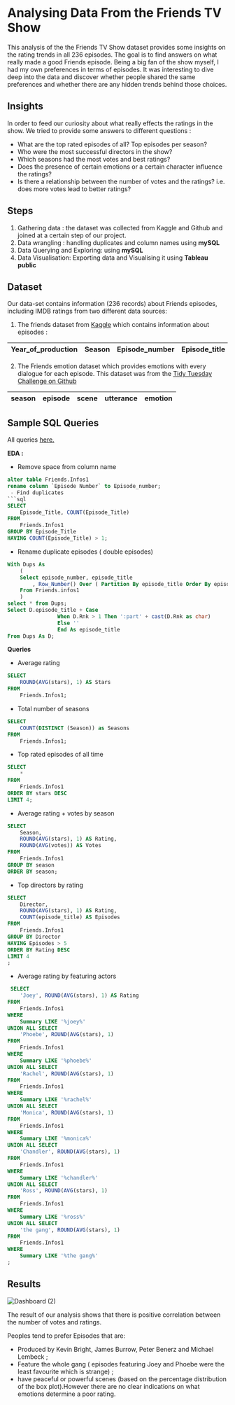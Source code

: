 # Analysing Data From the Friends TV Show      

This analysis of the the Friends TV Show dataset provides some insights on the rating trends in all 236 episodes. The goal is to find answers on what really made a good Friends episode. Being a big fan of the show myself, I had my own preferences in terms of episodes. It was interesting to dive deep into the data and discover whether people shared the same preferences and whether there are any hidden trends behind those choices.

## Insights 

 In order to feed our curiosity about what really effects the ratings in the show. We tried to provide some answers to different questions : 
 - What are the top rated episodes of all? Top episodes per season?   
 - Who were the most successful directors in the show?  
 - Which seasons had the most votes and best ratings?
 - Does the presence of certain emotions or a certain character influence the ratings? 
 - Is there a relationship between the number of votes and the ratings? i.e. does more votes lead to better ratings? 

## Steps

 1. Gathering data : the dataset was collected from Kaggle and Github and joined at a certain step of our project. 
 2. Data wrangling : handling duplicates  and column names using **mySQL** 
 3.  Data Querying and Exploring: using **mySQL** 
 4.  Data Visualisation: Exporting data and Visualising it using **Tableau public**  
## Dataset 
Our data-set contains information  (236 records) about Friends episodes, including IMDB ratings from two different data sources: 

 1. The friends dataset from [Kaggle](https://www.kaggle.com/datasets/rezaghari/friends-series-dataset?select=friends_episodes_v3.csv) which contains information about episodes : 

| Year_of_production | Season  | Episode_number | Episode_title | Duration | Summary | Director | Stars | Votes | 
|--|--|--|--|--|--|--|--|--|

 2. The Friends emotion dataset which provides emotions with every dialogue for each episode. This dataset was from the [Tidy Tuesday Challenge on Github](https://github.com/rfordatascience/tidytuesday/blob/master/data/2020/2020-09-08/readme.md )

| season  | episode | scene | utterance | emotion | 
|--|--|--|--|--|
## Sample  SQL Queries 
All queries [here.](https://github.com/aouataf-djillani/Friends-TV-Show-Analysis/blob/master/source/Exploring.sql) 

**EDA :**
 - Remove space from column name 
```sql
alter table Friends.Infos1
rename column `Episode Number` to Episode_number; 
 - Find duplicates 
```sql
SELECT 
    Episode_Title, COUNT(Episode_Title)
FROM
    Friends.Infos1
GROUP BY Episode_Title
HAVING COUNT(Episode_Title) > 1;
```
 - Rename duplicate episodes ( double episodes) 
```sql
With Dups As
    (
    Select episode_number, episode_title
        , Row_Number() Over ( Partition By episode_title Order By episode_number ) As Rnk
    From Friends.infos1
    )
select * from Dups;
Select D.episode_title + Case
                When D.Rnk > 1 Then ':part' + cast(D.Rnk as char) 
                Else ''
                End As episode_title
From Dups As D;
```
**Queries**
 - Average rating
```sql
SELECT 
    ROUND(AVG(stars), 1) AS Stars
FROM
    Friends.Infos1;
```
 - Total number of seasons
```sql
SELECT 
    COUNT(DISTINCT (Season)) as Seasons
FROM
    Friends.Infos1; 
```
 - Top rated episodes of all time 
```sql
SELECT 
    *
FROM
    Friends.Infos1
ORDER BY stars DESC
LIMIT 4;
```
 -  Average rating + votes by season 
```sql
SELECT 
    Season,
    ROUND(AVG(stars), 1) AS Rating,
    ROUND(AVG(votes)) AS Votes
FROM
    Friends.Infos1
GROUP BY season
ORDER BY season; 
```
 -  Top directors by rating
```sql
SELECT 
    Director,
    ROUND(AVG(stars), 1) AS Rating,
    COUNT(episode_title) AS Episodes
FROM
    Friends.Infos1
GROUP BY Director
HAVING Episodes > 5
ORDER BY Rating DESC
LIMIT 4
; 
```
 - Average rating by featuring actors 
```sql
 SELECT 
    'Joey', ROUND(AVG(stars), 1) AS Rating
FROM
    Friends.Infos1
WHERE
    Summary LIKE '%joey%' 
UNION ALL SELECT 
    'Phoebe', ROUND(AVG(stars), 1)
FROM
    Friends.Infos1
WHERE
    Summary LIKE '%phoebe%' 
UNION ALL SELECT 
    'Rachel', ROUND(AVG(stars), 1)
FROM
    Friends.Infos1
WHERE
    Summary LIKE '%rachel%' 
UNION ALL SELECT 
    'Monica', ROUND(AVG(stars), 1)
FROM
    Friends.Infos1
WHERE
    Summary LIKE '%monica%' 
UNION ALL SELECT 
    'Chandler', ROUND(AVG(stars), 1)
FROM
    Friends.Infos1
WHERE
    Summary LIKE '%chandler%' 
UNION ALL SELECT 
    'Ross', ROUND(AVG(stars), 1)
FROM
    Friends.Infos1
WHERE
    Summary LIKE '%ross%' 
UNION ALL SELECT 
    'the gang', ROUND(AVG(stars), 1)
FROM
    Friends.Infos1
WHERE
    Summary LIKE '%the gang%'
;
```

## Results 
![Dashboard (2)](https://user-images.githubusercontent.com/54501663/191886379-6757d372-1620-419b-aa10-f5665a30b5ef.png)

 The result of our analysis shows that there is positive correlation between the number of votes and ratings. 
 
 Peoples tend to prefer Episodes that are:
 - Produced by Kevin Bright, James Burrow, Peter Benerz and Michael Lembeck ;
 - Feature the whole gang ( episodes featuring Joey and Phoebe were the least favourite which is strange) ;
 - have peaceful or powerful scenes (based on the percentage distribution of the box plot).However there are no clear indications on what emotions determine a poor rating.
 
 

 


